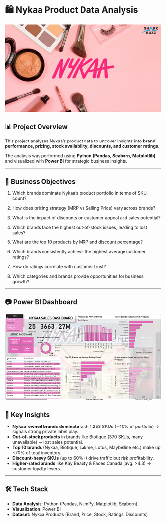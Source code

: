 # 🛍️ Nykaa Product Data Analysis

<p align="center">
  <img src="images/NYKAAA.jpg" alt="Nykaa Logo" width="800"/>
</p>

## 📊 Project Overview
This project analyzes Nykaa’s product data to uncover insights into **brand performance, pricing, stock availability, discounts, and customer ratings**.  

The analysis was performed using **Python (Pandas, Seaborn, Matplotlib)** and visualized with **Power BI** for strategic business insights.

---
## 🎯 Business Objectives

1. Which brands dominate Nykaa’s product portfolio in terms of SKU count?

2. How does pricing strategy (MRP vs Selling Price) vary across brands?

3. What is the impact of discounts on customer appeal and sales potential?

4. Which brands face the highest out-of-stock issues, leading to lost sales?

5. What are the top 10 products by MRP and discount percentage?

6. Which brands consistently achieve the highest average customer ratings?

7. How do ratings correlate with customer trust?

8. Which categories and brands provide opportunities for business growth?

---
## 📷 Power BI Dashboard
<p align="center">
  <img src="images/Nykaa Dashboard PNG.png" alt="Power BI Dashboard" width="1000"/>
</p>

## 🧩 Key Insights
- **Nykaa-owned brands dominate** with 1,253 SKUs (~40% of portfolio) → signals strong private label play.  
- **Out-of-stock products** in brands like Biotique (370 SKUs, many unavailable) → lost sales potential.  
- **Top 10 brands** (Nykaa, Biotique, Lakme, Lotus, Maybelline etc.) make up ~70% of total inventory.  
- **Discount-heavy SKUs** (up to 60%+) drive traffic but risk profitability.  
- **Higher-rated brands** like Kay Beauty & Faces Canada (avg. >4.3) → customer loyalty levers.  

---
## 🛠️ Tech Stack
- **Data Analysis:** Python (Pandas, NumPy, Matplotlib, Seaborn)  
- **Visualization:** Power BI  
- **Dataset:** Nykaa Products (Brand, Price, Stock, Ratings, Discounts)  





